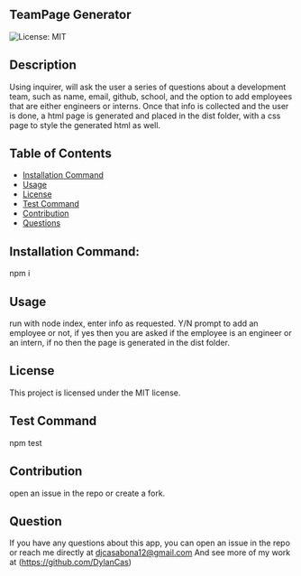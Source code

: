 ## TeamPage Generator

  ![License: MIT](https://img.shields.io/badge/License-MIT-yellow.svg)

## Description

Using inquirer, will ask the user a series of questions about a development team, such as name, email, github, school, and the option to add employees that are either engineers or interns. Once that info is collected and the user is done, a html page is generated and placed in the dist folder, with a css page to style the generated html as well.

## Table of  Contents

* [Installation Command](#installCommand)
* [Usage](#usage)
* [License](#license)
* [Test Command](#testCommand)
* [Contribution](#constribution)
* [Questions](#question)

## Installation Command: 
  
npm i

## Usage 

run with node index, enter info as requested. Y/N prompt to add an employee or not, if yes then you are asked if the employee is an engineer or an intern, if no then the page is generated in the dist folder. 
## License
    
This project is licensed under the MIT license.

## Test Command

npm test

## Contribution

open an issue in the repo or create a fork.

## Question

If  you have any questions about this app, you can open an issue in the repo or reach me directly at djcasabona12@gmail.com
And see more of my work at (https://github.com/DylanCas)